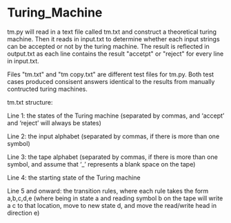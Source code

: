 # Turing_Machine

tm.py will read in a text file called tm.txt and construct a theoretical turing machine. Then it reads in input.txt to determine whether each input strings can be accepted or not by the turing machine. The result is reflected in output.txt as each line contains the result "accetpt" or "reject" for every line in input.txt.

Files "tm.txt" and "tm copy.txt" are different test files for tm.py. Both test cases produced consisent answers identical to the results from manually contructed turing machines.

tm.txt structure:

 Line 1: the states of the Turing machine (separated by commas, and ‘accept’ and ‘reject’ will always be states)
 
 Line 2: the input alphabet (separated by commas, if there is more than one symbol)
 
 Line 3: the tape alphabet (separated by commas, if there is more than one symbol, and assume that ‘_’ represents a blank 
space on the tape)

 Line 4: the starting state of the Turing machine
 
 Line 5 and onward: the transition rules, where each rule takes the form a,b,c,d,e (where being in state a and reading symbol b on the tape will write a c to that location, move to new state d, and move the read/write head in direction e)

